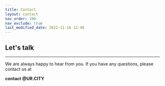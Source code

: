 ```yaml
---
title: Contact
layout: contact
nav_order: 100
nav_exclude: true
last_modified_date: 2022-11-16 12:40
---
```


## Let's talk

----------------

We are always happy to hear from you. If you have any questions, please contact us at 

**contact @UR.CITY**
